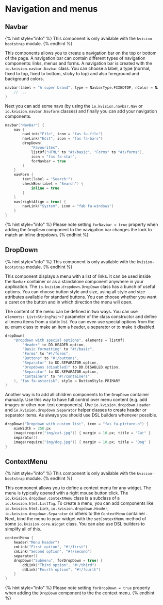 # Navigation and menus

## Navbar

{% hint style="info" %}
This component is only available with the `kvision-bootstrap` module.
{% endhint %}

This components allows you to create a navigation bar on the top or bottom of the page. A navigation bar can contain different types of navigation components: links, menus and forms. A navigation bar is created with the `io.kvision.navbar.Navbar` class. You can choose a label, a type \(normal, fixed to top, fixed to bottom, sticky to top\) and also foreground and background colors. 

```kotlin
navbar(label = "A super brand", type = NavbarType.FIXEDTOP, nColor = NavbarColor.DARK) {
    // ...
}
```

Next you can add some navs \(by using the `io.kvision.navbar.Nav` or `io.kvision.navbar.Navform` classes\) and finally you can add your navigation components.

```kotlin
navbar("NavBar") {
    nav {
        navLink("File", icon = "fas fa-file")
        navLink("Edit", icon = "fas fa-bars")
        dropDown(
            "Favourites",
            listOf("HTML" to "#!/basic", "Forms" to "#!/forms"),
            icon = "fas fa-star",
            forNavbar = true
        )
    }
    navForm {
        text(label = "Search:")
        checkBox(label = "Search") {
            inline = true
        }
    }
    nav(rightAlign = true) {
        navLink("System", icon = "fab fa-windows")
    }
}
```

{% hint style="info" %}
Please note setting `forNavbar = true` property when adding the `DropDown` component to the navigation bar changes the look to match an inline dropdown.
{% endhint %}

## DropDown

{% hint style="info" %}
This component is only available with the `kvision-bootstrap` module.
{% endhint %}

This component displays a menu with a list of links. It can be used inside the `Navbar` container or as a standalone component anywhere in your application. The `io.kvision.dropdown.DropDown` class has a bunch of useful options. You can choose button style and size, using all style and size attributes available for standard buttons. You can choose whether you want a caret on the button and in which direction the menu will open.

The content of the menu can be defined in two ways. You can use `elements: List<StringPair>?` parameter of the class constructor and define all menu items from a static list. You can even use special options from the `DD` enum class to make an item a header, a separator or to make it disabled.

```kotlin
dropDown(
    "Dropdown with special options", elements = listOf(
        "Header" to DD.HEADER.option,
        "Basic formatting" to "#!/basic",
        "Forms" to "#!/forms",
        "Buttons" to "#!/buttons",
        "Separator" to DD.SEPARATOR.option,
        "Dropdowns (disabled)" to DD.DISABLED.option,
        "Separator" to DD.SEPARATOR.option,
        "Containers" to "#!/containers"
    ), "fas fa-asterisk", style = ButtonStyle.PRIMARY
)
```

Another way is to add all children components to the `DropDown` container manually. Use this way to have full control over menu content \(e.g. add images or other non-text components\). Use `io.kvision.dropdown.Header` and `io.kvision.dropdown.Separator` helper classes to create header or separator items. As always you should use DSL builders whenever possible.

```kotlin
dropDown("Dropdown with custom list", icon = "fas fa-picture-o") {
    minWidth = 250.px
    image(require("img/cat.jpg")) { margin = 10.px; title = "Cat" }
    separator()
    image(require("img/dog.jpg")) { margin = 10.px; title = "Dog" }
}
```

## ContextMenu

{% hint style="info" %}
This component is only available with the `kvision-bootstrap` module.
{% endhint %}

This component allows you to define a context menu for any widget. The menu is typically opened with a right mouse button click. The `io.kvision.dropdown.ContextMenu` class is a subclass of a `io.kvision.html.ListTag`. To create a menu, you can add components like `io.kvision.html.Link`, `io.kvision.dropdown.Header`, `io.kvision.dropdown.Separator` or others to the `ContextMenu` container . Next, bind the menu to your widget with the `setContextMenu` method of some `io.kvision.core.Widget` class. You can also use DSL builders to simplify all of this.

```kotlin
contextMenu {
    header("Menu header")
    cmLink("First option", "#!/first")
    cmLink("Second option", "#!/second")
    separator()
    dropDown("Submenu", forDropDown = true) {
        ddLink("Third option", "#!/third")
        ddLink("Fourth option", "#!/fourth")
    }
}
```

{% hint style="info" %}
Please note setting `forDropDown = true` property when adding the `DropDown` component to the the context menu.
{% endhint %}

